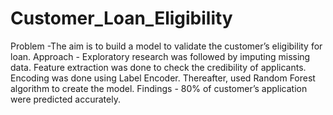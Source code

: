 # Customer_Loan_Eligibility
Problem -The aim is to build a model to validate the customer’s eligibility for loan.  Approach - Exploratory research was followed by imputing missing data. Feature extraction was done to check the credibility of applicants. Encoding was done using Label Encoder. Thereafter, used Random Forest algorithm to create the model.  Findings - 80% of customer’s application were predicted accurately.
